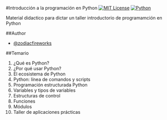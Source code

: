 #Introducción a la programación en Python
[![MIT License][2]][1] [![Python][3]][1]

Material didactico para dictar un taller introductorio de programamción en Python

##Author
* [@zodiacfireworks](https://github.com/zodiacfireworks)

##Temario
1. ¿Qué es Python?
2. ¿Por qué usar Python?
3. El ecosistema de Python
4. Python: línea de comandos y scripts
5. Programación estructurada Python
6. Variables y tipos de variables
7. Estructuras de control
8. Funciones
9. Módulos
10. Taller de aplicaciones prácticas

[1]: https://github.com/zodiacfireworks/introduction-to-programming-in-python
[2]: https://img.shields.io/badge/License-MIT-blue.svg?maxAge=2592000&style=flat-square
[3]: https://img.shields.io/badge/Language-Python-green.svg?maxAge=2592000&style=flat-square
